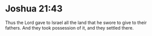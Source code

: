 # Joshua 21:43

Thus the Lord gave to Israel all the land that he swore to give to their fathers. And they took possession of it, and they settled there.

